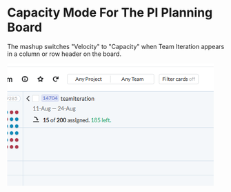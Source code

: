 Capacity Mode For The PI Planning Board
==================

The mashup switches "Velocity" to "Capacity" when Team Iteration appears in a column or row header on the board.

![Capacity](https://github.com/TargetProcess/TP3MashupLibrary/blob/master/Capacity%20Mode%20for%20PI%20Planning%20Board/capacity-mode.png?raw=true)